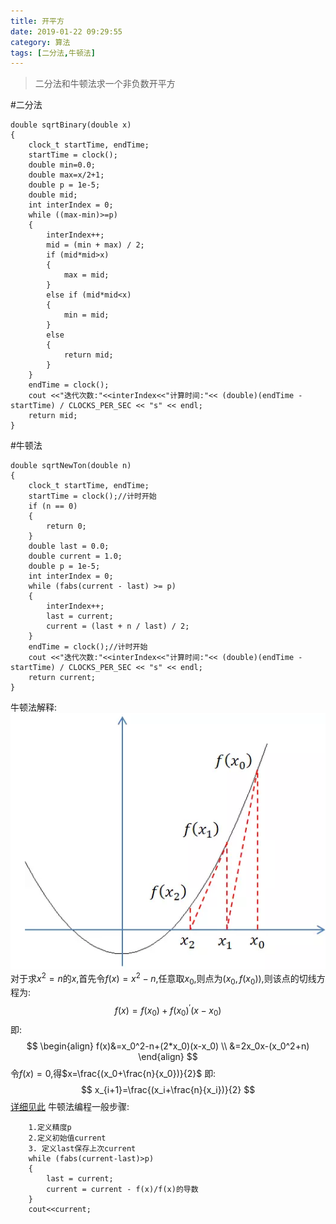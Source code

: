 ```yaml
---
title: 开平方
date: 2019-01-22 09:29:55
category: 算法
tags: [二分法,牛顿法]
---
```


>二分法和牛顿法求一个非负数开平方

#二分法

```
double sqrtBinary(double x)
{
	clock_t startTime, endTime;
	startTime = clock();
	double min=0.0;
	double max=x/2+1;
	double p = 1e-5;
	double mid;
	int interIndex = 0;
	while ((max-min)>=p)
	{
		interIndex++;
		mid = (min + max) / 2;
		if (mid*mid>x)
		{
			max = mid;
		}
		else if (mid*mid<x)
		{
			min = mid;
		}
		else
		{
			return mid;
		}
	}
	endTime = clock();
	cout <<"迭代次数:"<<interIndex<<"计算时间:"<< (double)(endTime - startTime) / CLOCKS_PER_SEC << "s" << endl;
	return mid;
}
```
#牛顿法
```
double sqrtNewTon(double n) 
{
	clock_t startTime, endTime;
	startTime = clock();//计时开始
	if (n == 0)
	{
		return 0;
	}
	double last = 0.0;
	double current = 1.0;
	double p = 1e-5;
	int interIndex = 0;
	while (fabs(current - last) >= p)
	{
		interIndex++;
		last = current;
		current = (last + n / last) / 2;
	}
	endTime = clock();//计时开始
	cout <<"迭代次数:"<<interIndex<<"计算时间:"<< (double)(endTime - startTime) / CLOCKS_PER_SEC << "s" << endl;
	return current;
}
```

牛顿法解释:
![](/img/newton.jpg)  
对于求$x^2=n$的$x$,首先令$f(x)=x^2-n$,任意取$x_0$,则点为$(x_0,f(x_0))$,则该点的切线方程为:
$$
f(x)=f(x_0)+f(x_0)^{\prime}(x-x_0)
$$
即:
$$
\begin{align}
f(x)&=x_0^2-n+(2*x_0)(x-x_0) \\
&=2x_0x-(x_0^2+n)
\end{align}
$$
令$f(x)=0$,得$x=\frac{(x_0+\frac{n}{x_0})}{2}$
即:
$$
x_{i+1}=\frac{(x_i+\frac{n}{x_i})}{2}
$$
[详细见此](https://www.zhihu.com/question/20690553)
牛顿法编程一般步骤:
```
    1.定义精度p
	2.定义初始值current
	3. 定义last保存上次current
	while (fabs(current-last)>p)
	{
		last = current;
		current = current - f(x)/f(x)的导数
	}
	cout<<current;
```